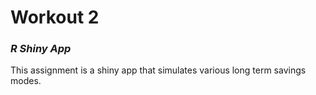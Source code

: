 # Workout 2

### _R Shiny App_

This assignment is a shiny app that simulates various long term savings modes. 
